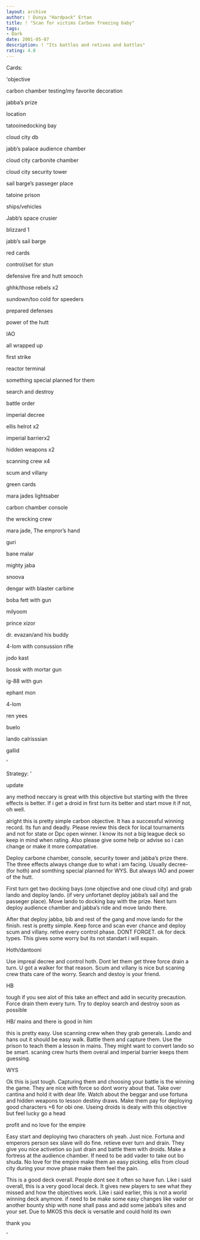 ```yaml
---
layout: archive
author: ! Dunya "Hardpack" Ertan
title: ! "Scan for victims Carbon freezing baby"
tags:
- Dark
date: 2001-05-07
description: ! "Its battles and retives and battles"
rating: 4.0
---
```

Cards: 

'objective


carbon chamber testing/my favorite decoration

jabba’s prize


location

tatooinedocking bay

cloud city db

jabb’s palace audience chamber

cloud city carbonite chamber

cloud city security tower

sail barge’s passeger place

tatoine prison


ships/vehicles

Jabb’s space crusier

blizzard 1

jabb’s sail barge


red cards

control/set for stun

defensive fire and hutt smooch

ghhk/those rebels x2

sundown/too cold for speeders

prepared defenses

power of the hutt

IAO

all wrapped up

first strike

reactor terminal

something special planned for them

search and destroy

battle order

imperial decree

ellis helrot x2

imperial barrierx2

hidden weapons x2

scanning crew x4

scum and villany


green cards

mara jades lightsaber

carbon chamber console



the wrecking crew

mara jade, The empror’s hand

guri

bane malar

mighty jaba

snoova

dengar with blaster carbine

boba fett with gun

milyoom

prince xizor

dr. evazan/and his buddy

4-lom with consussion rifle

jodo kast

bossk with mortar gun

ig-88 with gun

ephant mon

4-lom

ren yees

buelo

lando calrisssian

gallid



'

Strategy: '

update

any method neccary is great with this objective but starting with the three effects is better. If i get a droid in first turn its better and start move it if not, oh well. 



alright this is pretty simple carbon objective. It has a successful winning record. Its fun and deadly. Please review this deck for local tournaments and not for state or Dpc open winner. I know its not a big league deck so keep in mind when rating. Also please give some help or advise so i can change or make it more compatative.


Deploy carbone chamber, console, security tower and jabba’s prize there. The three effects always change due to what i am facing. Usually decree-(for hoth) and somthing special planned for WYS. But always IAO and power of the hutt.

First turn get two docking bays (one objective and one cloud city) and grab lando and deploy lando. (if very unfortanet deploy jabba’s sail and the passeger place). Move lando to docking bay with the prize. Next turn deploy audience chamber and jabba’s ride and move lando there. 

After that deploy jabba, bib and rest of the gang and move lando for the finish. rest is pretty simple. Keep force and scan ever chance and deploy scum and villany. retive every  control phase. DONT FORGET. ok for deck types. This gives some worry but its not standart i will expain.


Hoth/dantooni


Use impreal decree and control hoth. Dont let them get three force drain a turn. U got a walker for that reason. Scum and villany is nice but scaning crew thats care of the worry. Search and destoy is your friend.


HB


tough if you see alot of this take an effect and add in security precaution. Force drain them every turn. Try to deploy search and destroy soon as possible


HB/ mains and there is good in him


this is pretty easy. Use scanning crew when they grab generals. Lando and hans out it should be easy walk. Battle them and capture them. Use the prison to teach them a lesson in mains. They might want to convert lando so be smart. scaning crew hurts them overal and imperial barrier keeps them guessing.


WYS


Ok this is just tough. Capturing them and choosing your battle is the winning the game. They are nice with force so dont worry about that. Take over cantina and hold it with dear life. Watch about the beggar and use fortuna and hidden weapons to lesson destiny draws. Make them pay for deploying good characters +6 for obi one. Useing droids is dealy with this objective but feel lucky go a head


profit and no love for the empire

Easy start and deploying two characters oh yeah. Just nice. Fortuna and emperors person sex slave will do fine. retieve ever turn and drain. They give you nice activetion so just drain and battle them with droids. Make a fortress at the audience chamber. If need to be add vader to take out bo shuda. No love for the empire make them an easy picking. ellis from cloud city during your move phase make them feel the pain. 



This is a good deck overall. People dont see it often so have fun. Like i said overall, this is a very good local deck. It gives new players to see what they missed and how the objectives work. Like i said earlier, this is not a world winning deck anymore. if need to be make some easy changes like vader or another bounty ship with none shall pass and add some jabba’s sites and your set. Due to MKOS this deck is versatile and could hold its own


thank you

'